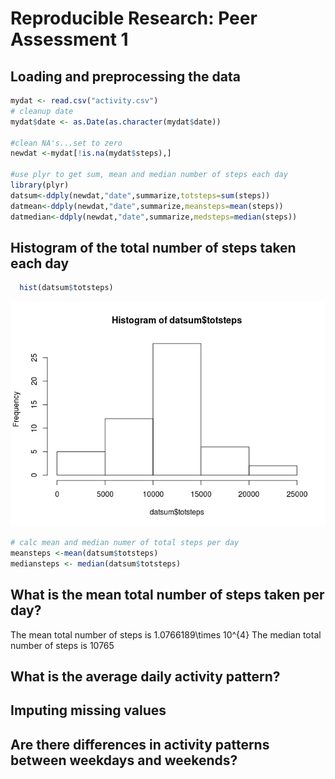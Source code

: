 # Reproducible Research: Peer Assessment 1



## Loading and preprocessing the data

```r
mydat <- read.csv("activity.csv")
# cleanup date
mydat$date <- as.Date(as.character(mydat$date))

#clean NA's...set to zero
newdat <-mydat[!is.na(mydat$steps),]

#use plyr to get sum, mean and median number of steps each day
library(plyr)
datsum<-ddply(newdat,"date",summarize,totsteps=sum(steps))
datmean<-ddply(newdat,"date",summarize,meansteps=mean(steps))
datmedian<-ddply(newdat,"date",summarize,medsteps=median(steps))
```


## Histogram of the total number of steps taken each day

```r
  hist(datsum$totsteps)
```

![](PA1_template_files/figure-html/unnamed-chunk-2-1.png) 

```r
# calc mean and median numer of total steps per day
meansteps <-mean(datsum$totsteps)
mediansteps <- median(datsum$totsteps)
```

## What is the mean total number of steps taken per day?
The mean total number of steps is 1.0766189\times 10^{4}
The median total number of steps is 10765


## What is the average daily activity pattern?



## Imputing missing values



## Are there differences in activity patterns between weekdays and weekends?
